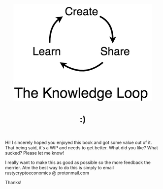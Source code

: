 <div align="center">
    <p align="center">
        <img src="feedback.png" alt="The Knowledge Loop">
    </p>
    <h1 align="center">
        :)
    </h1>
</div>
<br>

Hi! I sincerely hoped you enjoyed this book and got some value out of it. That being said, it's a WIP and needs to get better. What did you like? What sucked? Please let me know! 

I really want to make this as good as possible so the more feedback the merrier. Atm the best way to do this is simply to email rustycryptoeconomics @ protonmail.com

Thanks!

<br>
